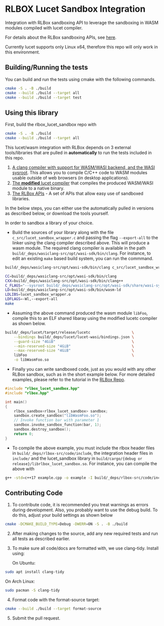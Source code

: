 # RLBOX Lucet Sandbox Integration
Integration with RLBox sandboxing API to leverage the sandboxing in WASM modules compiled with lucet compiler.

For details about the RLBox sandboxing APIs, see [here](https://github.com/PLSysSec/rlbox_api_cpp17).

Currently lucet supports only Linux x64, therefore this repo will only work in this environment.

## Building/Running the tests

You can build and run the tests using cmake with the following commands.

```bash
cmake -S . -B ./build
cmake --build ./build --target all
cmake --build ./build --target test
```

## Using this library

First, build the rlbox_lucet_sandbox repo with

```bash
cmake -S . -B ./build
cmake --build ./build --target all
```

This lucet/wasm integration with RLBox depends on 3 external tools/libraries that are pulled in **automatically** to run the tests included in this repo.

1. [A clang compiler with support for WASM/WASI backend, and the WASI sysroot](https://github.com/CraneStation/wasi-sdk). This allows you to compile C/C++ code to WASM modules usable outside of web browsers (in desktop applications).
2. [The **modified** lucet compiler](https://github.com/shravanrn/lucet/) that compiles the produced WASM/WASI module to a native binary.
3.  [The RLBox APIs]((https://github.com/PLSysSec/rlbox_api_cpp17)) - A set of APIs that allow easy use of sandboxed libraries.

In the below steps, you can either use the automatically pulled in versions as described below, or download the tools yourself.

In order to sandbox a library of your choice.

- Build the sources of your library along with the file `c_src/lucet_sandbox_wrapper.c` and passing the flag `--export-all` to the linker using the clang compiler described above. This will produce a wasm module. The required clang compiler is available in the path `build/_deps/wasiclang-src/opt/wasi-sdk/bin/clang`.
For instance, to edit an existing `make` based build system, you can run the commmand.

```bash
build/_deps/wasiclang-src/opt/wasi-sdk/bin/clang c_src/lucet_sandbox_wrapper.c -c c_src/lucet_sandbox_wrapper.o

CC=build/_deps/wasiclang-src/opt/wasi-sdk/bin/clang                            \
CXX=build/_deps/wasiclang-src/opt/wasi-sdk/bin/clang++                         \
C_FLAGS="--sysroot build/_deps/wasiclang-src/opt/wasi-sdk/share/wasi-sysroot/" \
LD=build/_deps/wasiclang-src/opt/wasi-sdk/bin/wasm-ld                          \
LDLIBS=lucet_sandbox_wrapper.o                                                 \
LDFLAGS=-Wl,--export-all                                                       \
make
```

- Assuming the above command produced the wasm module `libFoo`, compile this to an ELF shared libaray using the modified lucetc compiler as shown below.

```bash
build/_deps/lucet/target/release/lucetc                   \
    --bindings build/_deps/lucet/lucet-wasi/bindings.json \
    --guard-size "4GiB"                                   \
    --min-reserved-size "4GiB"                            \
    --max-reserved-size "4GiB"                            \
    libFoo                                                \
    -o libWasmFoo.so
```
- Finally you can write sandboxed code, just as you would with any other RLBox sandbox, such as in the short example below. For more detailed examples, please refer to the tutorial in the [RLBox Repo]((https://github.com/PLSysSec/rlbox_api_cpp17)).


```c++
#include "rlbox_lucet_sandbox.hpp"
#include "rlbox.hpp"

int main()
{
    rlbox_sandbox<rlbox_lucet_sandbox> sandbox;
    sandbox.create_sandbox("libWasmFoo.so");
    // Invoke function bar with parameter 1
    sandbox.invoke_sandbox_function(bar, 1);
    sandbox.destroy_sandbox();
    return 0;
}
```

- To compile the above example, you must include the rlbox header files in `build/_deps/rlbox-src/code/include`, the integration header files in `include/` and the lucet_sandbox library in `build/cargo/{debug or release}/librlbox_lucet_sandbox.so`. For instance, you can compile the above with

```bash
g++ -std=c++17 example.cpp -o example -I build/_deps/rlbox-src/code/include -I include -l:build/cargo/release/librlbox_lucet_sandbox.so
```

## Contributing Code

1. To contribute code, it is recommended you treat warnings as errors during
development. Also, you probably want to use the debug build. To do this, adjust
your build settings as shown below

```bash
cmake -DCMAKE_BUILD_TYPE=Debug -DWERR=ON -S . -B ./build
```

2. After making changes to the source, add any new required tests and run all
tests as described earlier.

3. To make sure all code/docs are formatted with, we use clang-tidy.
Install using:

   On Ubuntu:
```bash
sudo apt install clang-tidy
```
   On Arch Linux:
```bash
sudo pacman -S clang-tidy
```

4. Format code with the format-source target:
```bash
cmake --build ./build --target format-source
```

5. Submit the pull request.
